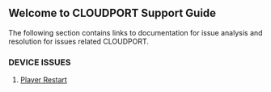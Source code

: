 ## Welcome to CLOUDPORT Support Guide

The following section contains links to documentation for issue analysis and resolution for issues related CLOUDPORT.

### DEVICE ISSUES

1. [Player Restart](https://amagimedia.github.io/player_restart)
